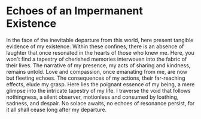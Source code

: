 # Echoes of an Impermanent Existence

In the face of the inevitable departure from this world, here present tangible evidence of my existence. 
Within these confines, there is an absence of laughter that once resonated in the hearts of those who knew me. 
Here, you won't find a tapestry of cherished memories interwoven into the fabric of their lives. 
The narrative of my presence, my acts of sharing and kindness, remains untold. 
Love and compassion, once emanating from me, are now but fleeting echoes. 
The consequences of my actions, their far-reaching effects, elude my grasp. 
Here lies the poignant essence of my being, a mere glimpse into the intricate tapestry of my life. 
I traverse the void that follows nothingness, a silent observer, motionless and consumed by loathing, sadness, and despair. 
No solace awaits, no echoes of resonance persist, for it all shall cease long after my departure.
